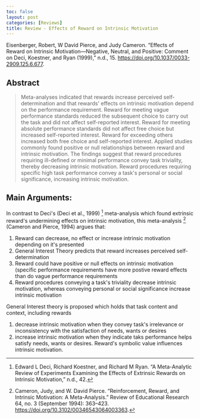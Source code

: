 ```yaml
---
toc: false
layout: post
categories: [Reviews]
title: Review - Effects of Reward on Intrinsic Motivation
---
```

Eisenberger, Robert, W David Pierce, and Judy Cameron. “Effects of Reward on Intrinsic Motivation—Negative, Neutral, and Positive: Comment on Deci, Koestner, and Ryan (1999),” n.d., 15. https://doi.org/10.1037/0033-2909.125.6.677.

## Abstract
> Meta-analyses indicated that rewards increase perceived self-determination and that rewards' effects on intrinsic motivation depend on the performance requirement. Reward for meeting vague performance standards reduced the subsequent choice to carry out the task and did not affect self-reported interest. Reward for meeting absolute performance standards did not affect free choice but increased self-reported interest. Reward for exceeding others increased both free choice and self-reported interest. Applied studies commonly found positive or null relationships between reward and intrinsic motivation. The findings suggest that reward procedures requiring ill-defined or minimal performance convey task triviality, thereby decreasing intrinsic motivation. Reward procedures requiring specific high task performance convey a task's personal or social significance, increasing intrinsic motivation.

## Main Arguments:
In contrast to Deci's (Deci et al., 1999) [^1] meta-analysis which found extrinsic reward's undermining effects on intrinsic motivation, this meta-analysis [^2] (Cameron and Pierce, 1994) argues that:
1. Reward can decrease, no effect or increase intrinsic motivation depending on it's presented
2. General Interest Theory predicts that reward increases perceived self-determination
3. Reward could have positive or null effects on intrinsic motivation (specific performance requirements have more postive reward effects than do vague performance requirements
4. Reward procedures conveying a task's triviality decrease intrinsic motivation, whereas conveying personal or social significance increase intrinsic motivation

General Interest theory is proposed which holds that task content and context, including rewards
1. decrease intrinsic motivation when they convey task's irrelevance or inconsistency with the satisfaction of needs, wants or desires
2. increase intrinsic motivation when they indicate taks performance helps satisfy needs, wants or desires.
Reward's symbolic value influences intrinsic motivation.

[^1]: Edward L Deci, Richard Koestner, and Richard M Ryan. “A Meta-Analytic Review of Experiments Examining the Effects of Extrinsic Rewards on Intrinsic Motivation,” n.d., 42.

[^2]: Cameron, Judy, and W. David Pierce. “Reinforcement, Reward, and Intrinsic Motivation: A Meta-Analysis.” Review of Educational Research 64, no. 3 (September 1994): 363–423. https://doi.org/10.3102/00346543064003363.


